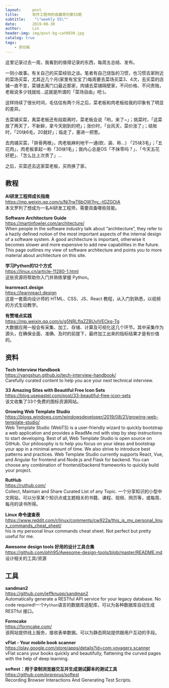 ```yaml
---
layout:     post
title:      软件工程师的收藏周刊第55期
subtitle:    "\"weekly 55\""
date:       2019-08-30
author:     Lin
header-img: img/post-bg-cat0830.jpg
catalog: true
tags:
    - 剪切板
---
```


这里记录过去一周，我看到的值得记录的东西，每周五总结、发布。

一则小故事。有关自己的买菜经验之谈。笔者有自己烧饭的习惯，也习惯去家附近的菜场买菜，尤其近几个月(家里有宝宝了)每周要去菜场买菜3、4次，去买菜的店铺一直不变，菜铺去离门口最近那家，肉铺去菜铺隔壁家，不问价格、不问贵贱，老板说多少钱就给...这就是所谓的「菜场自由」吧:)。

这样持续了很长时间，毛估估有两个月之后，菜老板和肉老板给我的印象有了明显的差异。

去菜铺买菜，离菜老板还有段距离时，菜老板会说「哟，来了~」；挑菜时，「这菜放了两天了，不新鲜，拿今天刚到的吧」；涨价时，「台风天，菜价涨了」；结账时，「20块6毛，20就好」；临走了，塞进一把葱。

去肉铺买菜，「排骨两根」，肉老板麻利地干一通(砍、装、称...) 「25块3毛」；「五花肉」，肉老板拿起一称「30块1毛」；我内心总是OS「不抹零吗？」、「今天五花好肥」、「怎么比上次贵了」...

之后，买菜还去这家菜老板，买肉换了家。

## 教程

**AI研发工程师成长指南**<br />
<https://mp.weixin.qq.com/s/Ni7rwT6bOW7ny_-tGZGOiA><br />
本文罗列了想成为一名AI研发工程师，需要具备哪些技能。

**Software Architecture Guide**<br />
<https://martinfowler.com/architecture/><br />
When people in the software industry talk about “architecture”, they refer to a hazily defined notion of the most important aspects of the internal design of a software system. A good architecture is important, otherwise it becomes slower and more expensive to add new capabilities in the future. This page outlines my view of software architecture and points you to more material about architecture on this site.

**学习Python的12个方式**<br />
<https://linux.cn/article-11280-1.html><br />
这些资源将帮助你入门并熟练掌握 Python。

**learnreact.design**<br />
<https://learnreact.design><br />
这是一套面向设计师的 HTML、CSS、JS、React 教程，从入门到熟悉，以视频的方式生动教学。

**有赞埋点实践**<br />
<https://mp.weixin.qq.com/s/g5NRLfIqZZBUvIVECkg-Tg><br />
大数据应用一般会有采集、加工、存储、计算及可视化这几个环节。其中采集作为源头，在确保全面、准确、及时的前提下，最终加工出来的指标结果才是有价值的。

## 资料

**Tech Interview Handbook**<br />
<https://yangshun.github.io/tech-interview-handbook/><br />
Carefully curated content to help you ace your next technical interview.

**33 Amazing Sites with Beautiful Free Icon Sets**<br />
<https://blog.usepastel.com/post/33-beautiful-free-icon-sets><br />
该文收集了33个免费的图标资源网站。

**Growing Web Template Studio**<br />
<https://blogs.windows.com/windowsdeveloper/2019/08/21/growing-web-template-studio/><br />
Web Template Studio (WebTS) is a user-friendly wizard to quickly bootstrap a web application and provides a ReadMe.md with step by step instructions to start developing. Best of all, Web Template Studio is open source on GitHub. Our philosophy is to help you focus on your ideas and bootstrap your app in a minimal amount of time. We also strive to introduce best patterns and practices. Web Template Studio currently supports React, Vue, and Angular for frontend and Node.js and Flask for backend. You can choose any combination of frontend/backend frameworks to quickly build your project.

**RutHub**<br />
<https://ruthub.com/><br />
Collect, Maintain and Share Curated List of any Topic. 一个分享知识的小型中文网站，可以分享某个知识点或主题相关的书籍、课程、视频、网页等，或每周、每月的读书所得。

**Linux 命令速查表**<br />
<https://www.reddit.com/r/linux/comments/cw922a/this_is_my_personal_linux_commands_cheat_sheet/><br />
his is my personal linux commands cheat sheet. Not perfect but pretty useful for me.

**Awesome design tools 好用的设计工具合集**<br />
<https://github.com/phh95/Awesome-design-tools/blob/master/README.md><br />
设计相关的工具/资源

## 工具

**sandman2**<br />
<https://github.com/jeffknupp/sandman2><br />
Automatically generate a RESTful API service for your legacy database. No code required!一个`Python`语言的数据库适配库，可以为各种数据库自动生成 RESTful 接口。

**Formcake**<br />
<https://formcake.com/><br />
该网站提供线上服务，接收表单数据。可以为静态网站提供跟用户互动的手段。

**vFlat - Your mobile book scanner**<br />
<https://play.google.com/store/apps/details?id=com.voyagerx.scanner><br />
vFlat scans your books quickly and beautifully, flattening the curved pages with the help of deep learning.

**softest：用于录制浏览器交互并生成测试脚本的测试工具**<br />
<https://github.com/prprprus/softest><br />
Recording Browser Interactions And Generating Test Scripts.
